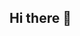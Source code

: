 ## Hi there 👋

<!--
**yf135/yf135** is a ✨ _special_ ✨ repository because its `README.md` (this file) appears on your GitHub profile.

Here are some ideas to get you started:
我是广东工业大学计算机科学与技术专业的一名学生，我叫陈愉锋。个人的兴趣爱好是旅行与看小说，与朋友出游常常令我感到很愉悦，但我大部分时间更喜欢独处。
